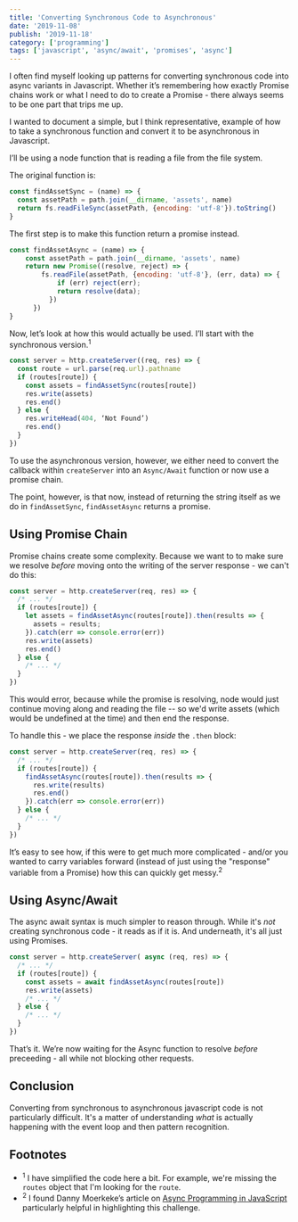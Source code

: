 ```yaml
---
title: 'Converting Synchronous Code to Asynchronous'
date: '2019-11-08'
publish: '2019-11-18'
category: ['programming']
tags: ['javascript', 'async/await', 'promises', 'async']
---
```

I often find myself looking up patterns for converting synchronous code into async variants in Javascript. Whether it’s remembering how exactly Promise chains work or what I need to do to create a Promise - there always seems to be one part that trips me up.

I wanted to document a simple, but I think representative, example of how to take a synchronous function and convert it to be asynchronous in Javascript.

I’ll be using a node function that is reading a file from the file system.

The original function is: 
``` javascript
const findAssetSync = (name) => {
  const assetPath = path.join(__dirname, 'assets', name)
  return fs.readFileSync(assetPath, {encoding: 'utf-8'}).toString()
}
```

The first step is to make this function return a promise instead.
```javascript
const findAssetAsync = (name) => {
    const assetPath = path.join(__dirname, 'assets', name)
    return new Promise((resolve, reject) => {
        fs.readFile(assetPath, {encoding: 'utf-8'}, (err, data) => {
            if (err) reject(err);
            return resolve(data);
          })
      })
}
```

Now, let’s look at how this would actually be used. I’ll start with the synchronous version.<sup>1</sup>
``` javascript
const server = http.createServer((req, res) => {
  const route = url.parse(req.url).pathname
  if (routes[route]) {
    const assets = findAssetSync(routes[route])
    res.write(assets)
    res.end()
  } else {
    res.writeHead(404, ‘Not Found’)
    res.end()
  }
})
```

To use the asynchronous version, however, we either need to convert the callback within `createServer` into an `Async/Await` function or now use a promise chain.

The point, however, is that now, instead of returning the string itself as we do in `findAssetSync`, `findAssetAsync` returns a promise. 

## Using Promise Chain
Promise chains create some complexity. Because we want to to make sure we resolve _before_ moving onto the writing of the server response - we can't do this:
``` javascript
const server = http.createServer(req, res) => {
  /* ... */
  if (routes[route]) {
    let assets = findAssetAsync(routes[route]).then(results => {
      assets = results;
    }).catch(err => console.error(err))
    res.write(assets)
    res.end()
  } else {
    /* ... */
  }
})
```

This would error, because while the promise is resolving, node would just continue moving along and reading the file -- so we'd write assets (which would be undefined at the time) and then end the response.

To handle this - we place the response _inside_ the `.then` block: 
``` javascript
const server = http.createServer(req, res) => {
  /* ... */
  if (routes[route]) {
    findAssetAsync(routes[route]).then(results => {
      res.write(results)
      res.end()
    }).catch(err => console.error(err))
  } else {
    /* ... */
  }
})
```

It’s easy to see how, if this were to get much more complicated - and/or you wanted to carry variables forward (instead of just using the "response" variable from a Promise) how this can quickly get messy.<sup>2</sup>

## Using Async/Await
The async await syntax is much simpler to reason through. While it's _not_ creating synchronous code - it reads as if it is. And underneath, it's all just using Promises. 
``` javascript
const server = http.createServer( async (req, res) => {
  /* ... */
  if (routes[route]) {
    const assets = await findAssetAsync(routes[route])
    res.write(assets)
    /* ... */
  } else {
    /* ... */
  }
})
```

That’s it. We’re now waiting for the Async function to resolve _before_ preceeding - all while not blocking other requests. 

## Conclusion
Converting from synchronous to asynchronous javascript code is not particularly difficult. It's a matter of understanding _what_ is actually happening with the event loop and then pattern recognition. 

## Footnotes
* <sup>1</sup> I have simplified the code here a bit. For example, we're missing the `routes` object that I'm looking for the `route`. 
* <sup>2</sup> I found Danny Moerkeke’s article on [Async Programming in JavaScript](https://medium.com/swlh/what-you-need-to-know-about-asynchronous-programming-in-javascript-894f90a97941) particularly helpful in highlighting this challenge. 
